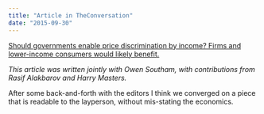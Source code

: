 ```yaml
---
title: "Article in TheConversation"
date: "2015-09-30"
---
```


[Should governments enable price discrimination by income? Firms and lower-income consumers would likely benefit.](https://theconversation.com/should-we-help-companies-tailor-prices-to-your-wage-packet-47719)

_This article was written jointly with Owen Southam, with contributions from Rasif Alakbarov and Harry Masters._

After some back-and-forth with the editors I think we converged on a piece that is readable to the layperson, without mis-stating the economics.
